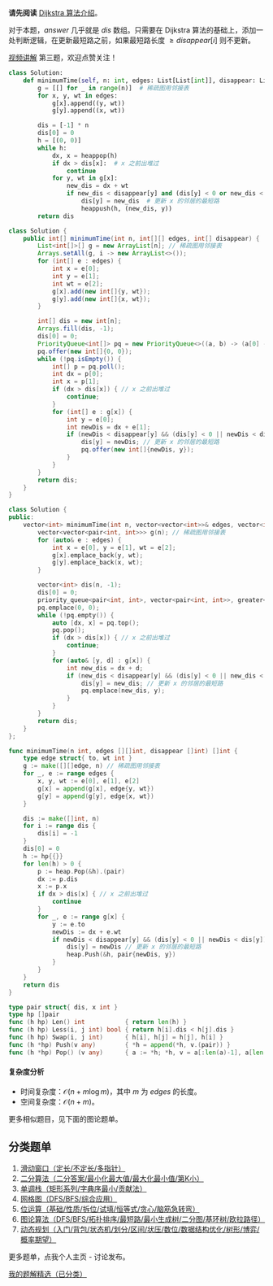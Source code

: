 **请先阅读** [Dijkstra 算法介绍](https://leetcode.cn/problems/network-delay-time/solution/liang-chong-dijkstra-xie-fa-fu-ti-dan-py-ooe8/)。

对于本题，$\textit{answer}$ 几乎就是 $\textit{dis}$ 数组。只需要在 Dijkstra 算法的基础上，添加一处判断逻辑，在更新最短路之前，如果最短路长度 $\ge \textit{disappear}[i]$ 则不更新。

[视频讲解](https://www.bilibili.com/video/BV1et42177VM/) 第三题，欢迎点赞关注！

```py [sol-Python3]
class Solution:
    def minimumTime(self, n: int, edges: List[List[int]], disappear: List[int]) -> List[int]:
        g = [[] for _ in range(n)]  # 稀疏图用邻接表
        for x, y, wt in edges:
            g[x].append((y, wt))
            g[y].append((x, wt))

        dis = [-1] * n
        dis[0] = 0
        h = [(0, 0)]
        while h:
            dx, x = heappop(h)
            if dx > dis[x]:  # x 之前出堆过
                continue
            for y, wt in g[x]:
                new_dis = dx + wt
                if new_dis < disappear[y] and (dis[y] < 0 or new_dis < dis[y]):
                    dis[y] = new_dis  # 更新 x 的邻居的最短路
                    heappush(h, (new_dis, y))
        return dis
```

```java [sol-Java]
class Solution {
    public int[] minimumTime(int n, int[][] edges, int[] disappear) {
        List<int[]>[] g = new ArrayList[n]; // 稀疏图用邻接表
        Arrays.setAll(g, i -> new ArrayList<>());
        for (int[] e : edges) {
            int x = e[0];
            int y = e[1];
            int wt = e[2];
            g[x].add(new int[]{y, wt});
            g[y].add(new int[]{x, wt});
        }

        int[] dis = new int[n];
        Arrays.fill(dis, -1);
        dis[0] = 0;
        PriorityQueue<int[]> pq = new PriorityQueue<>((a, b) -> (a[0] - b[0]));
        pq.offer(new int[]{0, 0});
        while (!pq.isEmpty()) {
            int[] p = pq.poll();
            int dx = p[0];
            int x = p[1];
            if (dx > dis[x]) { // x 之前出堆过
                continue;
            }
            for (int[] e : g[x]) {
                int y = e[0];
                int newDis = dx + e[1];
                if (newDis < disappear[y] && (dis[y] < 0 || newDis < dis[y])) {
                    dis[y] = newDis; // 更新 x 的邻居的最短路
                    pq.offer(new int[]{newDis, y});
                }
            }
        }
        return dis;
    }
}
```

```cpp [sol-C++]
class Solution {
public:
    vector<int> minimumTime(int n, vector<vector<int>>& edges, vector<int>& disappear) {
        vector<vector<pair<int, int>>> g(n); // 稀疏图用邻接表
        for (auto& e : edges) {
            int x = e[0], y = e[1], wt = e[2];
            g[x].emplace_back(y, wt);
            g[y].emplace_back(x, wt);
        }

        vector<int> dis(n, -1);
        dis[0] = 0;
        priority_queue<pair<int, int>, vector<pair<int, int>>, greater<>> pq;
        pq.emplace(0, 0);
        while (!pq.empty()) {
            auto [dx, x] = pq.top();
            pq.pop();
            if (dx > dis[x]) { // x 之前出堆过
                continue;
            }
            for (auto& [y, d] : g[x]) {
                int new_dis = dx + d;
                if (new_dis < disappear[y] && (dis[y] < 0 || new_dis < dis[y])) {
                    dis[y] = new_dis; // 更新 x 的邻居的最短路
                    pq.emplace(new_dis, y);
                }
            }
        }
        return dis;
    }
};
```

```go [sol-Go]
func minimumTime(n int, edges [][]int, disappear []int) []int {
	type edge struct{ to, wt int }
	g := make([][]edge, n) // 稀疏图用邻接表
	for _, e := range edges {
		x, y, wt := e[0], e[1], e[2]
		g[x] = append(g[x], edge{y, wt})
		g[y] = append(g[y], edge{x, wt})
	}

	dis := make([]int, n)
	for i := range dis {
		dis[i] = -1
	}
	dis[0] = 0
	h := hp{{}}
	for len(h) > 0 {
		p := heap.Pop(&h).(pair)
		dx := p.dis
		x := p.x
		if dx > dis[x] { // x 之前出堆过
			continue
		}
		for _, e := range g[x] {
			y := e.to
			newDis := dx + e.wt
			if newDis < disappear[y] && (dis[y] < 0 || newDis < dis[y]) {
				dis[y] = newDis // 更新 x 的邻居的最短路
				heap.Push(&h, pair{newDis, y})
			}
		}
	}
	return dis
}

type pair struct{ dis, x int }
type hp []pair
func (h hp) Len() int           { return len(h) }
func (h hp) Less(i, j int) bool { return h[i].dis < h[j].dis }
func (h hp) Swap(i, j int)      { h[i], h[j] = h[j], h[i] }
func (h *hp) Push(v any)        { *h = append(*h, v.(pair)) }
func (h *hp) Pop() (v any)      { a := *h; *h, v = a[:len(a)-1], a[len(a)-1]; return }
```

#### 复杂度分析

- 时间复杂度：$\mathcal{O}(n+m\log m)$，其中 $m$ 为 $\textit{edges}$ 的长度。
- 空间复杂度：$\mathcal{O}(n+m)$。

更多相似题目，见下面的图论题单。

## 分类题单

1. [滑动窗口（定长/不定长/多指针）](https://leetcode.cn/circle/discuss/0viNMK/)
2. [二分算法（二分答案/最小化最大值/最大化最小值/第K小）](https://leetcode.cn/circle/discuss/SqopEo/)
3. [单调栈（矩形系列/字典序最小/贡献法）](https://leetcode.cn/circle/discuss/9oZFK9/)
4. [网格图（DFS/BFS/综合应用）](https://leetcode.cn/circle/discuss/YiXPXW/)
5. [位运算（基础/性质/拆位/试填/恒等式/贪心/脑筋急转弯）](https://leetcode.cn/circle/discuss/dHn9Vk/)
6. [图论算法（DFS/BFS/拓扑排序/最短路/最小生成树/二分图/基环树/欧拉路径）](https://leetcode.cn/circle/discuss/01LUak/)
7. [动态规划（入门/背包/状态机/划分/区间/状压/数位/数据结构优化/树形/博弈/概率期望）](https://leetcode.cn/circle/discuss/tXLS3i/)

更多题单，点我个人主页 - 讨论发布。

[我的题解精选（已分类）](https://github.com/EndlessCheng/codeforces-go/blob/master/leetcode/SOLUTIONS.md)
